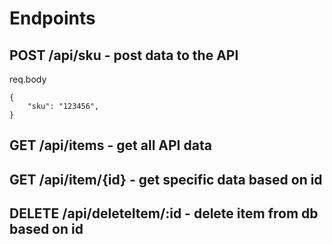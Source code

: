 # Endpoints

## POST /api/sku - post data to the API
req.body 
```
{
    "sku": "123456",
}
```

## GET /api/items - get all API data

## GET /api/item/{id} - get specific data based on id

## DELETE /api/deleteItem/:id - delete item from db based on id
